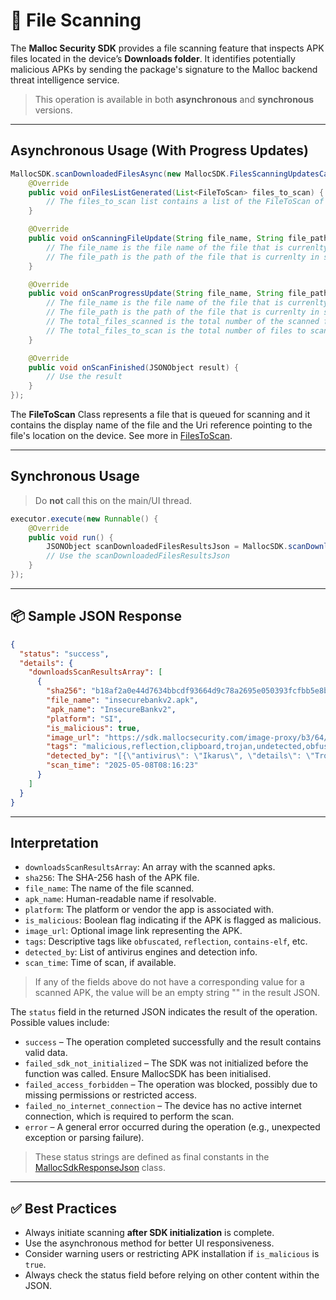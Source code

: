 # 📂 File Scanning

The **Malloc Security SDK** provides a file scanning feature that inspects APK files located in the device’s **Downloads folder**. It identifies potentially malicious APKs by sending the package's signature to the Malloc backend threat intelligence service.

> This operation is available in both **asynchronous** and **synchronous** versions.

---

## Asynchronous Usage (With Progress Updates)

```java
MallocSDK.scanDownloadedFilesAsync(new MallocSDK.FilesScanningUpdatesCallback() {
    @Override
    public void onFilesListGenerated(List<FileToScan> files_to_scan) {
        // The files_to_scan list contains a list of the FileToScan of the apps to be scanned
    }

    @Override
    public void onScanningFileUpdate(String file_name, String file_path) {
        // The file_name is the file name of the file that is currenlty in scan
        // The file_path is the path of the file that is currenlty in scan
    }

    @Override
    public void onScanProgressUpdate(String file_name, String file_path, int total_files_scanned, int total_files_to_scan) {
        // The file_name is the file name of the file that is currenlty in scan
        // The file_path is the path of the file that is currenlty in scan
        // The total_files_scanned is the total number of the scanned files
        // The total_files_to_scan is the total number of files to scan
    }

    @Override
    public void onScanFinished(JSONObject result) {
        // Use the result
    }
});
```

The **FileToScan** Class represents a file that is queued for scanning and it contains the display name of the file and the Uri reference pointing to the file's location on the device. See more in [FilesToScan](./fileToScan.md).

---

## Synchronous Usage

> Do **not** call this on the main/UI thread.

```java
executor.execute(new Runnable() {
    @Override
    public void run() {
        JSONObject scanDownloadedFilesResultsJson = MallocSDK.scanDownloadedFilesSync();
        // Use the scanDownloadedFilesResultsJson
    }
});
```

---

## 📦 Sample JSON Response

```json
{
  "status": "success",
  "details": {
    "downloadsScanResultsArray": [
      {
        "sha256": "b18af2a0e44d7634bbcdf93664d9c78a2695e050393fcfbb5e8b91f902d194a4",
        "file_name": "insecurebankv2.apk",
        "apk_name": "InsecureBankv2",
        "platform": "SI",
        "is_malicious": true,
        "image_url": "https://sdk.mallocsecurity.com/image-proxy/b3/64/b3645cf9986be0f8c9d400daab34e29dda877e971a131cee5c97be64c2c7947c",
        "tags": "malicious,reflection,clipboard,trojan,undetected,obfuscated",
        "detected_by": "[{\"antivirus\": \"Ikarus\", \"details\": \"Trojan-Spy.AndroidOS.Agent\"}]",
        "scan_time": "2025-05-08T08:16:23"
      }
    ]
  }
}
```

---

## Interpretation

* `downloadsScanResultsArray`: An array with the scanned apks.
* `sha256`: The SHA-256 hash of the APK file.
* `file_name`: The name of the file scanned.
* `apk_name`: Human-readable name if resolvable.
* `platform`: The platform or vendor the app is associated with.
* `is_malicious`: Boolean flag indicating if the APK is flagged as malicious.
* `image_url`: Optional image link representing the APK.
* `tags`: Descriptive tags like `obfuscated`, `reflection`, `contains-elf`, etc.
* `detected_by`: List of antivirus engines and detection info.
* `scan_time`: Time of scan, if available.

> If any of the fields above do not have a corresponding value for a scanned APK, the value will be an empty string "" in the result JSON.



The `status` field in the returned JSON indicates the result of the operation. Possible values include:
* `success` – The operation completed successfully and the result contains valid data.
* `failed_sdk_not_initialized` – The SDK was not initialized before the function was called. Ensure MallocSDK has been initialised.
* `failed_access_forbidden` – The operation was blocked, possibly due to missing permissions or restricted access.
* `failed_no_internet_connection` – The device has no active internet connection, which is required to perform the scan.
* `error` – A general error occurred during the operation (e.g., unexpected exception or parsing failure).

> These status strings are defined as final constants in the [MallocSdkResponseJson](./mallocSdkResponseJson.md) class.


---

## ✅ Best Practices

* Always initiate scanning **after SDK initialization** is complete.
* Use the asynchronous method for better UI responsiveness.
* Consider warning users or restricting APK installation if `is_malicious` is `true`.
* Always check the status field before relying on other content within the JSON.
